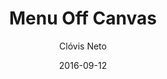 ---
title: Menu Off Canvas
template: articles/single.hbt
url: menu-off-canvas-playground
author: Clóvis Neto
draft: true
author_site_url: http://clovisdasilvaneto.github.io
date: 2016-09-12
description: Primeiro exemplo do CSS Brasil. Um menu off-canvas bem clean e bastante sexy
featured: /images/menu-wrapper.jpg
example_url: http://codepen.io/clovisneto/full/zrMOKZ/
---